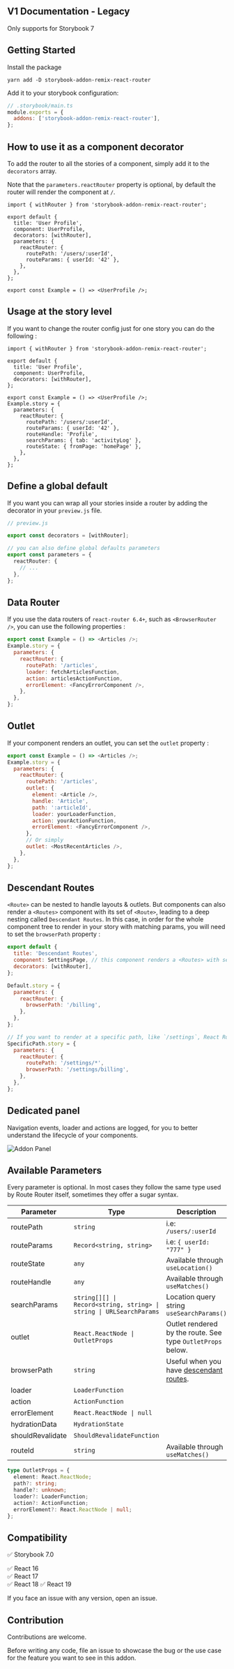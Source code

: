 ## V1 Documentation - Legacy

Only supports for Storybook 7

## Getting Started

Install the package

```
yarn add -D storybook-addon-remix-react-router
```

Add it to your storybook configuration:

```js
// .storybook/main.ts
module.exports = {
  addons: ['storybook-addon-remix-react-router'],
};
```

## How to use it as a component decorator

To add the router to all the stories of a component, simply add it to the `decorators` array.

Note that the `parameters.reactRouter` property is optional, by default the router will render the component at `/`.

```tsx
import { withRouter } from 'storybook-addon-remix-react-router';

export default {
  title: 'User Profile',
  component: UserProfile,
  decorators: [withRouter],
  parameters: {
    reactRouter: {
      routePath: '/users/:userId',
      routeParams: { userId: '42' },
    },
  },
};

export const Example = () => <UserProfile />;
```

## Usage at the story level

If you want to change the router config just for one story you can do the following :

```tsx
import { withRouter } from 'storybook-addon-remix-react-router';

export default {
  title: 'User Profile',
  component: UserProfile,
  decorators: [withRouter],
};

export const Example = () => <UserProfile />;
Example.story = {
  parameters: {
    reactRouter: {
      routePath: '/users/:userId',
      routeParams: { userId: '42' },
      routeHandle: 'Profile',
      searchParams: { tab: 'activityLog' },
      routeState: { fromPage: 'homePage' },
    },
  },
};
```

## Define a global default

If you want you can wrap all your stories inside a router by adding the decorator in your `preview.js` file.

```ts
// preview.js

export const decorators = [withRouter];

// you can also define global defaults parameters
export const parameters = {
  reactRouter: {
    // ...
  },
};
```

## Data Router

If you use the data routers of `react-router 6.4+`, such as `<BrowserRouter />`, you can use the following properties :

```js
export const Example = () => <Articles />;
Example.story = {
  parameters: {
    reactRouter: {
      routePath: '/articles',
      loader: fetchArticlesFunction,
      action: articlesActionFunction,
      errorElement: <FancyErrorComponent />,
    },
  },
};
```

## Outlet

If your component renders an outlet, you can set the `outlet` property :

```js
export const Example = () => <Articles />;
Example.story = {
  parameters: {
    reactRouter: {
      routePath: '/articles',
      outlet: {
        element: <Article />,
        handle: 'Article',
        path: ':articleId',
        loader: yourLoaderFunction,
        action: yourActionFunction,
        errorElement: <FancyErrorComponent />,
      },
      // Or simply
      outlet: <MostRecentArticles />,
    },
  },
};
```

## Descendant Routes

`<Route>` can be nested to handle layouts & outlets.
But components can also render a `<Routes>` component with its set of `<Route>`, leading to a deep nesting called `Descendant Routes`.
In this case, in order for the whole component tree to render in your story with matching params, you will need to set the `browserPath` property :

```js
export default {
  title: 'Descendant Routes',
  component: SettingsPage, // this component renders a <Routes> with several <Route> with path like `billing` or `privacy`
  decorators: [withRouter],
};

Default.story = {
  parameters: {
    reactRouter: {
      browserPath: '/billing',
    },
  },
};

// If you want to render at a specific path, like `/settings`, React Router requires that you add a trailing wildcard
SpecificPath.story = {
  parameters: {
    reactRouter: {
      routePath: '/settings/*',
      browserPath: '/settings/billing',
    },
  },
};
```

## Dedicated panel

Navigation events, loader and actions are logged, for you to better understand the lifecycle of your components.

![Addon Panel](https://user-images.githubusercontent.com/94478/224843029-b37ff60d-10f8-4198-bbc3-f26e2775437f.png)

## Available Parameters

Every parameter is optional. In most cases they follow the same type used by Route Router itself, sometimes they offer a sugar syntax.

| Parameter        | Type                                                                | Description                                                   |
| ---------------- | ------------------------------------------------------------------- | ------------------------------------------------------------- |
| routePath        | `string`                                                            | i.e: `/users/:userId`                                         |
| routeParams      | `Record<string, string>`                                            | i.e: `{ userId: "777" }`                                      |
| routeState       | `any`                                                               | Available through `useLocation()`                             |
| routeHandle      | `any`                                                               | Available through `useMatches()`                              |
| searchParams     | `string[][] \| Record<string, string> \| string \| URLSearchParams` | Location query string `useSearchParams()`                     |
| outlet           | `React.ReactNode \| OutletProps`                                    | Outlet rendered by the route. See type `OutletProps` below.   |
| browserPath      | `string`                                                            | Useful when you have [descendant routes](#descendant-routes). |
| loader           | `LoaderFunction`                                                    |                                                               |
| action           | `ActionFunction`                                                    |                                                               |
| errorElement     | `React.ReactNode \| null`                                           |                                                               |
| hydrationData    | `HydrationState`                                                    |                                                               |
| shouldRevalidate | `ShouldRevalidateFunction`                                          |                                                               |
| routeId          | `string`                                                            | Available through `useMatches()`                              |

```ts
type OutletProps = {
  element: React.ReactNode;
  path?: string;
  handle?: unknown;
  loader?: LoaderFunction;
  action?: ActionFunction;
  errorElement?: React.ReactNode | null;
};
```

## Compatibility

✅ Storybook 7.0

✅ React 16  
✅ React 17  
✅ React 18
✅ React 19

If you face an issue with any version, open an issue.

## Contribution

Contributions are welcome.

Before writing any code, file an issue to showcase the bug or the use case for the feature you want to see in this addon.
